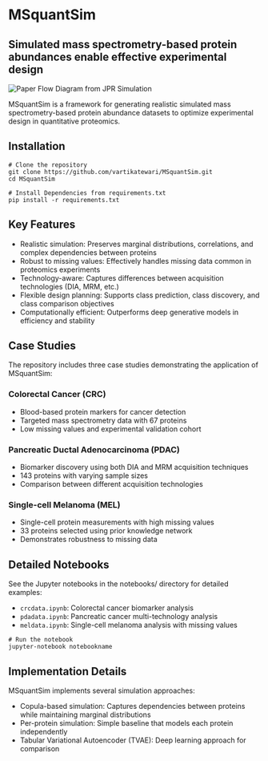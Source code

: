 # MSquantSim
## Simulated mass spectrometry-based protein abundances enable effective experimental design

![Paper Flow Diagram from JPR Simulation](https://github.com/user-attachments/assets/bd9c5d85-a9f6-4e2b-bb8f-281c0fda8b53)

MSquantSim is a framework for generating realistic simulated mass spectrometry-based protein abundance datasets to optimize experimental design in quantitative proteomics.

## Installation
	 
```
# Clone the repository
git clone https://github.com/vartikatewari/MSquantSim.git
cd MSquantSim

# Install Dependencies from requirements.txt
pip install -r requirements.txt

```
	
## Key Features

- Realistic simulation: Preserves marginal distributions, correlations, and complex dependencies between proteins
- Robust to missing values: Effectively handles missing data common in proteomics experiments
- Technology-aware: Captures differences between acquisition technologies (DIA, MRM, etc.)
- Flexible design planning: Supports class prediction, class discovery, and class comparison objectives
- Computationally efficient: Outperforms deep generative models in efficiency and stability

## Case Studies
The repository includes three case studies demonstrating the application of MSquantSim:
### Colorectal Cancer (CRC)
- Blood-based protein markers for cancer detection
- Targeted mass spectrometry data with 67 proteins
- Low missing values and experimental validation cohort

### Pancreatic Ductal Adenocarcinoma (PDAC)
- Biomarker discovery using both DIA and MRM acquisition techniques
- 143 proteins with varying sample sizes
- Comparison between different acquisition technologies

### Single-cell Melanoma (MEL)
- Single-cell protein measurements with high missing values
- 33 proteins selected using prior knowledge network
- Demonstrates robustness to missing data

## Detailed Notebooks
See the Jupyter notebooks in the notebooks/ directory for detailed examples:

- `crcdata.ipynb`: Colorectal cancer biomarker analysis
- `pdadata.ipynb`: Pancreatic cancer multi-technology analysis
- `meldata.ipynb`: Single-cell melanoma analysis with missing values

```
# Run the notebook 
jupyter-notebook notebookname
``` 
## Implementation Details
MSquantSim implements several simulation approaches:

- Copula-based simulation: Captures dependencies between proteins while maintaining marginal distributions
- Per-protein simulation: Simple baseline that models each protein independently
- Tabular Variational Autoencoder (TVAE): Deep learning approach for comparison


